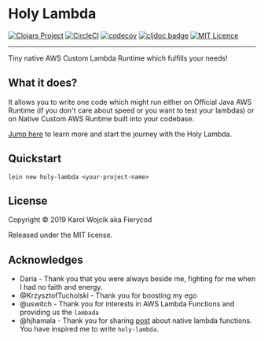 # Holy Lambda
[![Clojars Project](https://img.shields.io/clojars/v/fierycod/holy-lambda.svg?logo=clojure&logoColor=white)](https://clojars.org/fierycod/holy-lambda)
[![CircleCI](https://circleci.com/gh/FieryCod/holy-lambda/tree/master.svg?style=svg)](https://circleci.com/gh/FieryCod/holy-lambda/tree/master)
[![codecov](https://codecov.io/gh/FieryCod/holy-lambda/branch/master/graph/badge.svg)](https://codecov.io/gh/FieryCod/holy-lambda)
[![cljdoc badge](https://cljdoc.org/badge/fierycod/holy-lambda)](https://cljdoc.org/d/fierycod/holy-lambda/0.0.5)
[![MIT Licence](https://badges.frapsoft.com/os/mit/mit.svg?v=103)](https://opensource.org/licenses/mit-license.php)

---

Tiny native AWS Custom Lambda Runtime which fulfills your needs!

## What it does?
It allows you to write one code which might run either on Official Java AWS Runtime (if you don't care about speed or you want to test your lambdas)
or on Native Custom AWS Runtime built into your codebase.

[Jump here](https://cljdoc.org/d/fierycod/holy-lambda/CURRENT/doc/1-01-installation) to learn more and start the journey with the Holy Lambda.

## Quickstart
```
lein new holy-lambda <your-project-name>
```

## License
Copyright © 2019 Karol Wojcik aka Fierycod

Released under the MIT license.

## Acknowledges
- Daria - Thank you that you were always beside me, fighting for me when I had no faith and energy.
- @KrzysztofTucholski - Thank you for boosting my ego
- @uswitch - Thank you for interests in AWS Lambda Functions and providing us the `lambada`
- @hjhamala - Thank you for sharing [post](https://dev.solita.fi/2018/12/07/fast-starting-clojure-lambdas-using-graalvm.html) about native lambda functions. You have inspired me to write `holy-lambda`.
